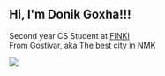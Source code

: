 <h2> Hi, I'm Donik Goxha!!!</h2>
<p>Second year CS Student at <a href="https://www.finki.ukim.mk/">FINKI</a> 
</em>
<br/>From Gostivar, aka The best city in NMK</p>
<a href="[google.com](https://www.linkedin.com/in/donikgoxha/)"><img src="https://img.shields.io/badge/LinkedIn-0077B5?style=for-the-badge&logo=linkedin&logoColor=white" /></a>
